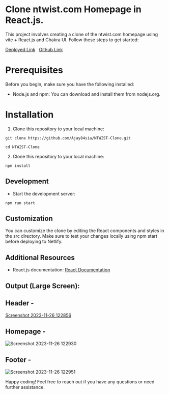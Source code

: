  #  Clone ntwist.com Homepage in React.js.

 This project involves creating a clone of the ntwist.com homepage using vite + React.js and Chakra UI. Follow these steps to get started:

 
[Deployed Link](https://stirring-rugelach-67226a.netlify.app/) &nbsp;
[Github Link](https://github.com/warriorruchi/Finemee-Assignment)

# Prerequisites
Before you begin, make sure you have the following installed:

- Node.js and npm: You can download and install them from nodejs.org.

# Installation
1. Clone this repository to your local machine:
```
git clone https://github.com/Ajay84sia/NTWIST-Clone.git

```

```
cd NTWIST-Clone
```

2. Clone this repository to your local machine:
```
npm install

```
## Development
- Start the development server:
```
npm run start

```

## Customization
You can customize the clone by editing the React components and styles in the src directory. Make sure to test your changes locally using npm start before deploying to Netlify.

## Additional Resources
- React.js documentation: [React Documentation](https://reactjs.org/docs/getting-started.html)

 ## Output (Large Screen): 

 ## Header -
[Screenshot 2023-11-26 122856](https://github.com/warriorruchi/Finemee-Assignment/assets/120272171/38615cf6-cf00-402e-b5ae-2159b883ca1f)


 ## Homepage -
![Screenshot 2023-11-26 122930](https://github.com/warriorruchi/Finemee-Assignment/assets/120272171/83d1e788-60a6-4ea4-9c04-541ef7e0641b)


## Footer -  
 ![Screenshot 2023-11-26 122951](https://github.com/warriorruchi/Finemee-Assignment/assets/120272171/82f28163-5ed4-4855-9a62-9be70af503fd)



Happy coding! Feel free to reach out if you have any questions or need further assistance.



